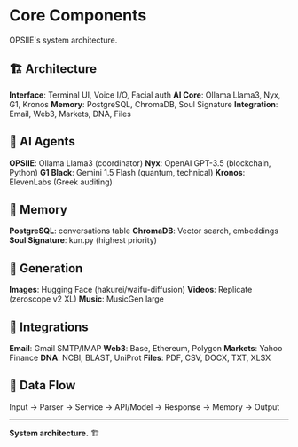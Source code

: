 # Core Components

OPSIIE's system architecture.

## 🏗️ Architecture

**Interface**: Terminal UI, Voice I/O, Facial auth
**AI Core**: Ollama Llama3, Nyx, G1, Kronos
**Memory**: PostgreSQL, ChromaDB, Soul Signature
**Integration**: Email, Web3, Markets, DNA, Files

## 🧠 AI Agents

**OPSIIE**: Ollama Llama3 (coordinator)
**Nyx**: OpenAI GPT-3.5 (blockchain, Python)
**G1 Black**: Gemini 1.5 Flash (quantum, technical)
**Kronos**: ElevenLabs (Greek auditing)

## 💾 Memory

**PostgreSQL**: conversations table
**ChromaDB**: Vector search, embeddings
**Soul Signature**: kun.py (highest priority)

## 🎨 Generation

**Images**: Hugging Face (hakurei/waifu-diffusion)
**Videos**: Replicate (zeroscope v2 XL)
**Music**: MusicGen large

## 🔗 Integrations

**Email**: Gmail SMTP/IMAP
**Web3**: Base, Ethereum, Polygon
**Markets**: Yahoo Finance
**DNA**: NCBI, BLAST, UniProt
**Files**: PDF, CSV, DOCX, TXT, XLSX

## 🔄 Data Flow

Input → Parser → Service → API/Model → Response → Memory → Output

---

**System architecture.** 🏗️
